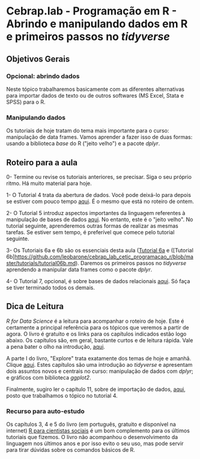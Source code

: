 #  Cebrap.lab - Programação em R - Abrindo e manipulando dados em R e primeiros passos no _tidyverse_

## Objetivos Gerais

### Opcional: abrindo dados

Neste tópico trabalharemos basicamente com as diferentes alternativas para importar dados de texto ou de outros softwares (MS Excel, Stata e SPSS) para o R. 

### Manipulando dados

Os tutoriais de hoje tratam do tema mais importante para o curso: manipulação de data frames. Vamos aprender a fazer isso de duas formas: usando a biblioteca _base_ do R ("jeito velho") e a pacote _dplyr_.

## Roteiro para a aula

0- Termine ou revise os tutoriais anteriores, se precisar. Siga o seu próprio ritmo. Há muito material para hoje.

1- O Tutorial 4 trata da abertura de dados. Você pode deixá-lo para depois se estiver com pouco tempo [aqui](https://github.com/leobarone/cebrap_lab_programacao_r/blob/master/tutorials_2019/tutorial04.md). É o mesmo que está no roteiro de ontem.

2- O Tutorial 5 introduz aspectos importantes da linguagem referentes à manipulação de bases de dados [aqui](https://github.com/leobarone/cebrap_lab_programacao_r/blob/master/tutorials_2019/tutorial05.md). No entanto, este é o "jeito velho". No tutorial seguinte, aprenderemos outras formas de realizar as mesmas tarefas. Se estiver sem tempo, é preferível que comece pelo tutorial seguinte.

3- Os Tutoriais 6a e 6b são os essenciais desta aula ([Tutorial 6a](https://github.com/leobarone/cebrap_lab_cetic_programacao_r/blob/master/tutorials/tutorial06a.md) e ([Tutorial 6b]https://github.com/leobarone/cebrap_lab_cetic_programacao_r/blob/master/tutorials/tutorial06b.md). Daremos os primeiros passos no _tidyverse_ aprendendo a manipular data frames como o pacote _dplyr_.  

4- O Tutorial 7, opcional, é sobre bases de dados relacionais [aqui](https://github.com/leobarone/cebrap_lab_programacao_r/blob/master/tutorials_2019/tutorial07.md). Só faça se tiver terminado todos os demais.

## Dica de Leitura

_R for Data Science_ é a leitura para acompanhar o roteiro de hoje. Este é certamente a principal referência para os tópicos que veremos a partir de agora. O livro é gratuito e os links para os capítulos indicados estão logo abaixo. Os capítulos são, em geral, bastante curtos e de leitura rápida. Vale a pena bater o olho na introdução, [aqui](http://r4ds.had.co.nz/introduction.html).

A parte I do livro, "Explore" trata exatamente dos temas de hoje e amanhã. Clique [aqui](http://r4ds.had.co.nz/explore-intro.html). Estes capítulos são uma introdução ao _tidyverse_ e apresentam dois assuntos novos e centrais no curso: manipulação de dados com _dplyr_; e gráficos com biblioteca _ggplot2_. 

Finalmente, sugiro ler o capítulo 11, sobre de importação de dados, [aqui](http://r4ds.had.co.nz/data-import.html), posto que trabalhamos o tópico no tutorial 4.

### Recurso para auto-estudo

Os capítulos 3, 4 e 5 do livro (em português, gratuito e disponível na internet) [R para cientistas sociais](http://www.uesc.br/editora/livrosdigitais_20140513/r_cientistas.pdf) é um bom complemento para os últimos tutoriais que fizemos. O livro não acompanhou o desenvolvimento da linguagem nos últimos anos e por isso evito o seu uso, mas pode servir para tirar dúvidas sobre os comandos básicos de R.